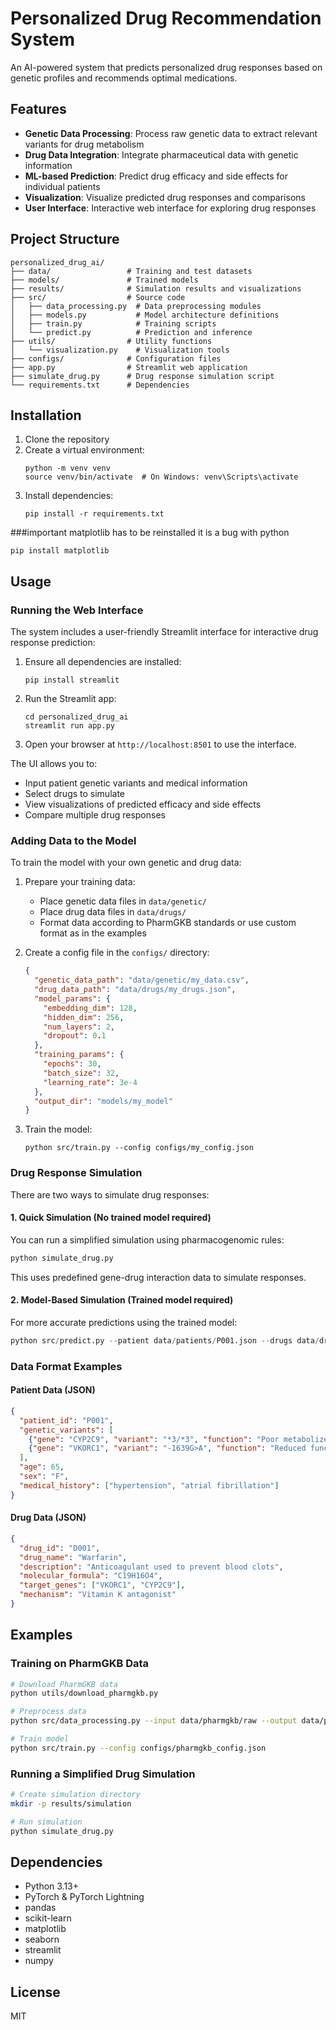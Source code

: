 # Personalized Drug Recommendation System

An AI-powered system that predicts personalized drug responses based on genetic profiles and recommends optimal medications.

## Features

- **Genetic Data Processing**: Process raw genetic data to extract relevant variants for drug metabolism
- **Drug Data Integration**: Integrate pharmaceutical data with genetic information
- **ML-based Prediction**: Predict drug efficacy and side effects for individual patients
- **Visualization**: Visualize predicted drug responses and comparisons
- **User Interface**: Interactive web interface for exploring drug responses

## Project Structure

```
personalized_drug_ai/
├── data/                 # Training and test datasets
├── models/               # Trained models
├── results/              # Simulation results and visualizations
├── src/                  # Source code
│   ├── data_processing.py  # Data preprocessing modules
│   ├── models.py           # Model architecture definitions
│   ├── train.py            # Training scripts
│   └── predict.py          # Prediction and inference
├── utils/                # Utility functions
│   └── visualization.py    # Visualization tools
├── configs/              # Configuration files
├── app.py                # Streamlit web application
├── simulate_drug.py      # Drug response simulation script
└── requirements.txt      # Dependencies
```

## Installation

1. Clone the repository
2. Create a virtual environment:
   ```
   python -m venv venv
   source venv/bin/activate  # On Windows: venv\Scripts\activate
   ```
3. Install dependencies:
   ```
   pip install -r requirements.txt
   ```
###important
   matplotlib has to be reinstalled it is a bug with python
   ```
   pip install matplotlib
   ```
## Usage

### Running the Web Interface

The system includes a user-friendly Streamlit interface for interactive drug response prediction:

1. Ensure all dependencies are installed:
   ```
   pip install streamlit
   ```

2. Run the Streamlit app:
   ```
   cd personalized_drug_ai
   streamlit run app.py
   ```

3. Open your browser at `http://localhost:8501` to use the interface.

The UI allows you to:
- Input patient genetic variants and medical information
- Select drugs to simulate
- View visualizations of predicted efficacy and side effects
- Compare multiple drug responses

### Adding Data to the Model

To train the model with your own genetic and drug data:

1. Prepare your training data:
   - Place genetic data files in `data/genetic/`
   - Place drug data files in `data/drugs/`
   - Format data according to PharmGKB standards or use custom format as in the examples

2. Create a config file in the `configs/` directory:
   ```json
   {
     "genetic_data_path": "data/genetic/my_data.csv",
     "drug_data_path": "data/drugs/my_drugs.json",
     "model_params": {
       "embedding_dim": 128,
       "hidden_dim": 256,
       "num_layers": 2,
       "dropout": 0.1
     },
     "training_params": {
       "epochs": 30,
       "batch_size": 32,
       "learning_rate": 3e-4
     },
     "output_dir": "models/my_model"
   }
   ```

3. Train the model:
   ```
   python src/train.py --config configs/my_config.json
   ```

### Drug Response Simulation

There are two ways to simulate drug responses:

#### 1. Quick Simulation (No trained model required)

You can run a simplified simulation using pharmacogenomic rules:

```python
python simulate_drug.py
```

This uses predefined gene-drug interaction data to simulate responses.

#### 2. Model-Based Simulation (Trained model required)

For more accurate predictions using the trained model:

```python
python src/predict.py --patient data/patients/P001.json --drugs data/drugs/catalog.json
```

### Data Format Examples

#### Patient Data (JSON)
```json
{
  "patient_id": "P001",
  "genetic_variants": [
    {"gene": "CYP2C9", "variant": "*3/*3", "function": "Poor metabolizer"},
    {"gene": "VKORC1", "variant": "-1639G>A", "function": "Reduced function"}
  ],
  "age": 65,
  "sex": "F",
  "medical_history": ["hypertension", "atrial fibrillation"]
}
```

#### Drug Data (JSON)
```json
{
  "drug_id": "D001",
  "drug_name": "Warfarin",
  "description": "Anticoagulant used to prevent blood clots",
  "molecular_formula": "C19H16O4",
  "target_genes": ["VKORC1", "CYP2C9"],
  "mechanism": "Vitamin K antagonist"
}
```

## Examples

### Training on PharmGKB Data

```bash
# Download PharmGKB data
python utils/download_pharmgkb.py

# Preprocess data
python src/data_processing.py --input data/pharmgkb/raw --output data/pharmgkb/processed

# Train model
python src/train.py --config configs/pharmgkb_config.json
```

### Running a Simplified Drug Simulation

```bash
# Create simulation directory
mkdir -p results/simulation

# Run simulation
python simulate_drug.py
```



## Dependencies

- Python 3.13+
- PyTorch & PyTorch Lightning
- pandas
- scikit-learn
- matplotlib
- seaborn
- streamlit
- numpy

## License

MIT 
